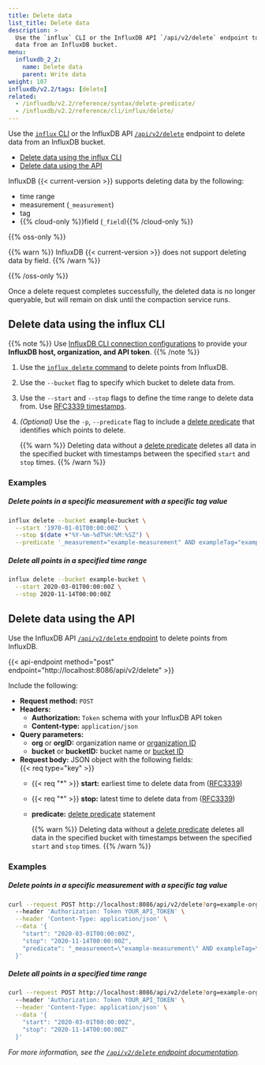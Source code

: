 ```yaml
---
title: Delete data
list_title: Delete data
description: >
  Use the `influx` CLI or the InfluxDB API `/api/v2/delete` endpoint to delete
  data from an InfluxDB bucket.
menu:
  influxdb_2_2:
    name: Delete data
    parent: Write data
weight: 107
influxdb/v2.2/tags: [delete]
related:
  - /influxdb/v2.2/reference/syntax/delete-predicate/
  - /influxdb/v2.2/reference/cli/influx/delete/
---
```


Use the [`influx` CLI](/influxdb/v2.2/reference/cli/influx/) or the InfluxDB API
[`/api/v2/delete`](/influxdb/v2.2/api/#operation/PostDelete) endpoint to delete
data from an InfluxDB bucket.

- [Delete data using the influx CLI](#delete-data-using-the-influx-cli)
- [Delete data using the API](#delete-data-using-the-api)

InfluxDB {{< current-version >}} supports deleting data by the following:

- time range
- measurement (`_measurement`)
- tag
- {{% cloud-only %}}field (`_field`){{% /cloud-only %}}

{{% oss-only %}}

{{% warn %}}
InfluxDB {{< current-version >}} does not support deleting data by field.
{{% /warn %}}

{{% /oss-only %}}

Once a delete request completes successfully, the deleted data is no longer queryable,
but will remain on disk until the compaction service runs.

## Delete data using the influx CLI

{{% note %}}
Use [InfluxDB CLI connection configurations](/influxdb/v2.2/reference/cli/influx/config/)
to provide your **InfluxDB host, organization, and API token**.
{{% /note %}}

1. Use the [`influx delete` command](/influxdb/v2.2/reference/cli/influx/delete/) to delete points from InfluxDB.
2. Use the `--bucket` flag to specify which bucket to delete data from.
3. Use the `--start` and `--stop` flags to define the time range to delete data from.
   Use [RFC3339 timestamps](/influxdb/v2.2/reference/glossary/#rfc3339-timestamp).
4. _(Optional)_ Use the `-p`, `--predicate` flag to include a [delete predicate](/influxdb/v2.2/reference/syntax/delete-predicate)
   that identifies which points to delete.

    {{% warn %}}
Deleting data without a [delete predicate](/influxdb/v2.2/reference/syntax/delete-predicate)
deletes all data in the specified bucket with timestamps between the specified `start` and `stop` times.
    {{% /warn %}}

### Examples

##### Delete points in a specific measurement with a specific tag value
```sh
influx delete --bucket example-bucket \
  --start '1970-01-01T00:00:00Z' \
  --stop $(date +"%Y-%m-%dT%H:%M:%SZ") \
  --predicate '_measurement="example-measurement" AND exampleTag="exampleTagValue"'
```

##### Delete all points in a specified time range
```sh
influx delete --bucket example-bucket \
  --start 2020-03-01T00:00:00Z \
  --stop 2020-11-14T00:00:00Z
```

## Delete data using the API
Use the InfluxDB API [`/api/v2/delete` endpoint](/influxdb/v2.2/api/#operation/PostDelete)
to delete points from InfluxDB.

{{< api-endpoint method="post" endpoint="http://localhost:8086/api/v2/delete" >}}

Include the following:

- **Request method:** `POST`
- **Headers:**
  - **Authorization:** `Token` schema with your InfluxDB API token
  - **Content-type:** `application/json`
- **Query parameters:**
  - **org** or **orgID:** organization name or [organization ID](/influxdb/v2.2/organizations/view-orgs/#view-your-organization-id)
  - **bucket** or **bucketID:** bucket name or [bucket ID](/influxdb/v2.2/organizations/buckets/view-buckets/)
- **Request body:** JSON object with the following fields:  
  {{< req type="key" >}}
  - {{< req "\*" >}} **start:** earliest time to delete data from ([RFC3339](/influxdb/v2.2/reference/glossary/#rfc3339-timestamp))
  - {{< req "\*" >}} **stop:** latest time to delete data from ([RFC3339](/influxdb/v2.2/reference/glossary/#rfc3339-timestamp))
  - **predicate:** [delete predicate](/influxdb/v2.2/reference/syntax/delete-predicate) statement

       {{% warn %}}
Deleting data without a [delete predicate](/influxdb/v2.2/reference/syntax/delete-predicate)
deletes all data in the specified bucket with timestamps between the specified `start` and `stop` times.
       {{% /warn %}}

### Examples

##### Delete points in a specific measurement with a specific tag value
```sh
curl --request POST http://localhost:8086/api/v2/delete?org=example-org&bucket=example-bucket \
  --header 'Authorization: Token YOUR_API_TOKEN' \
  --header 'Content-Type: application/json' \
  --data '{
    "start": "2020-03-01T00:00:00Z",
    "stop": "2020-11-14T00:00:00Z",
    "predicate": "_measurement=\"example-measurement\" AND exampleTag=\"exampleTagValue\""
  }'
```

##### Delete all points in a specified time range
```sh
curl --request POST http://localhost:8086/api/v2/delete?org=example-org&bucket=example-bucket \
  --header 'Authorization: Token YOUR_API_TOKEN' \
  --header 'Content-Type: application/json' \
  --data '{
    "start": "2020-03-01T00:00:00Z",
    "stop": "2020-11-14T00:00:00Z"
  }'
```

_For more information, see the [`/api/v2/delete` endpoint documentation](/influxdb/v2.2/api/#operation/PostDelete)._
